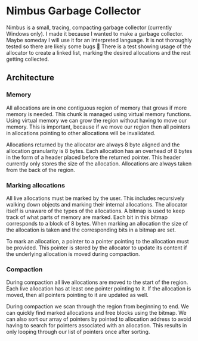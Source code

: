 # Nimbus Garbage Collector

Nimbus is a small, tracing, compacting garbage collector (currently Windows only).
I made it because I wanted to make a garbage collector. 
Maybe someday I will use it for an interpreted language.
It is not thoroughly tested so there are likely some bugs 🐛
There is a test showing usage of the allocator to create a linked list, marking the desired
allocations and the rest getting collected.

## Architecture

### Memory

All allocations are in one contiguous region of memory that grows if more memory is needed.
This chunk is managed using virtual memory functions. 
Using virtual memory we can grow the region without having to move our memory.
This is important, because if we move our region then all pointers in allocations pointing to
other allocations will be invalidated.

Allocations returned by the allocator are always 8 byte aligned and the allocation granularity is 8 bytes.
Each allocation has an overhead of 8 bytes in the form of a header placed before the returned pointer.
This header currently only stores the size of the allocation.
Allocations are always taken from the back of the region.

### Marking allocations

All live allocations must be marked by the user.
This includes recursively walking down objects and marking their internal allocations.
The allocator itself is unaware of the types of the allocations.
A bitmap is used to keep track of what parts of memory are marked.
Each bit in this bitmap corresponds to a block of 8 bytes.
When marking an allocation the size of the allocation is taken and the corresponding bits in a bitmap are set.

To mark an allocation, a pointer to a pointer pointing to the allocation must be provided.
This pointer is stored by the allocator to update its content if the underlying allocation is moved during compaction.

### Compaction

During compaction all live allocations are moved to the start of the region.
Each live allocation has at least one pointer pointing to it.
If the allocation is moved, then all pointers pointing to it are updated as well.

During compaction we scan through the region from beginning to end.
We can quickly find marked allocations and free blocks using the bitmap.
We can also sort our array of pointers by pointed to allocation address to avoid having to search for pointers associated with an allocation.
This results in only looping through our list of pointers once after sorting.

